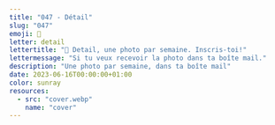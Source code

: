 ```yaml
---
title: "047 - Détail"
slug: "047"
emoji: 👀
letter: detail
lettertitle: "👀 Detail, une photo par semaine. Inscris-toi!"
lettermessage: "Si tu veux recevoir la photo dans ta boîte mail."
description: "Une photo par semaine, dans ta boîte mail"
date: 2023-06-16T00:00:00+01:00
color: sunray
resources:
  - src: "cover.webp"
    name: "cover"
---
```


